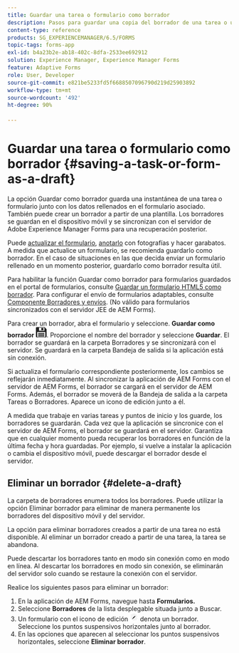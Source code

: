 ```yaml
---
title: Guardar una tarea o formulario como borrador
description: Pasos para guardar una copia del borrador de una tarea o un formulario en la aplicación de AEM Forms
content-type: reference
products: SG_EXPERIENCEMANAGER/6.5/FORMS
topic-tags: forms-app
exl-id: b4a23b2e-ab18-402c-8dfa-2533ee692912
solution: Experience Manager, Experience Manager Forms
feature: Adaptive Forms
role: User, Developer
source-git-commit: e821be5233fd5f6688507096790d219d25903892
workflow-type: tm+mt
source-wordcount: '492'
ht-degree: 90%

---
```


# Guardar una tarea o formulario como borrador {#saving-a-task-or-form-as-a-draft}

La opción Guardar como borrador guarda una instantánea de una tarea o formulario junto con los datos rellenados en el formulario asociado. También puede crear un borrador a partir de una plantilla. Los borradores se guardan en el dispositivo móvil y se sincronizan con el servidor de Adobe Experience Manager Forms para una recuperación posterior.

Puede [actualizar el formulario](/help/forms/using/working-with-form.md), [anotarlo](/help/forms/using/add-attachments.md) con fotografías y hacer garabatos. A medida que actualice un formulario, se recomienda guardarlo como borrador. En el caso de situaciones en las que decida enviar un formulario rellenado en un momento posterior, guardarlo como borrador resulta útil.

Para habilitar la función Guardar como borrador para formularios guardados en el portal de formularios, consulte [Guardar un formulario HTML5 como borrador](/help/forms/using/saving-html5-form-draft.md).
Para configurar el envío de formularios adaptables, consulte [Componente Borradores y envíos](/help/forms/using/draft-submission-component.md). (No válido para formularios sincronizados con el servidor JEE de AEM Forms).

Para crear un borrador, abra el formulario y seleccione. **Guardar como borrador** ![save-as-draft](assets/save-as-draft.png). Proporcione el nombre del borrador y seleccione **Guardar**. El borrador se guardará en la carpeta Borradores y se sincronizará con el servidor. Se guardará en la carpeta Bandeja de salida si la aplicación está sin conexión.

Si actualiza el formulario correspondiente posteriormente, los cambios se reflejarán inmediatamente. Al sincronizar la aplicación de AEM Forms con el servidor de AEM Forms, el borrador se cargará en el servidor de AEM Forms. Además, el borrador se moverá de la Bandeja de salida a la carpeta Tareas o Borradores. Aparece un icono de edición junto a él.

A medida que trabaje en varias tareas y puntos de inicio y los guarde, los borradores se guardarán. Cada vez que la aplicación se sincronice con el servidor de AEM Forms, el borrador se guardará en el servidor. Garantiza que en cualquier momento pueda recuperar los borradores en función de la última fecha y hora guardadas. Por ejemplo, si vuelve a instalar la aplicación o cambia el dispositivo móvil, puede descargar el borrador desde el servidor.

## Eliminar un borrador {#delete-a-draft}

La carpeta de borradores enumera todos los borradores. Puede utilizar la opción Eliminar borrador para eliminar de manera permanente los borradores del dispositivo móvil y del servidor.

La opción para eliminar borradores creados a partir de una tarea no está disponible. Al eliminar un borrador creado a partir de una tarea, la tarea se abandona.

Puede descartar los borradores tanto en modo sin conexión como en modo en línea. Al descartar los borradores en modo sin conexión, se eliminarán del servidor solo cuando se restaure la conexión con el servidor.

Realice los siguientes pasos para eliminar un borrador:

1. En la aplicación de AEM Forms, navegue hasta **Formularios.**
1. Seleccione **Borradores** de la lista desplegable situada junto a Buscar.
1. Un formulario con el icono de edición ![edit-draft-app](assets/edit-draft-app.png) denota un borrador. Seleccione los puntos suspensivos horizontales junto al borrador.
1. En las opciones que aparecen al seleccionar los puntos suspensivos horizontales, seleccione **Eliminar borrador**.

